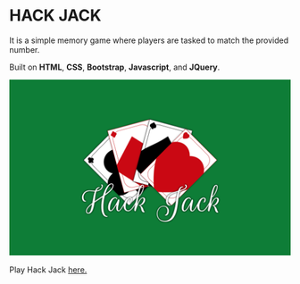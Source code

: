 # HACK JACK

It is a simple memory game where players are tasked to match the provided number.

Built on **HTML**, **CSS**, **Bootstrap**, **Javascript**, and  **JQuery**.

![Card Game Logo](assets/images/screenshot.png)

Play Hack Jack [here.](http://acordafrederick.github.io/hack-jack)